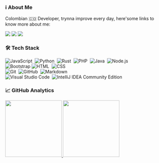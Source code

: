 
### :information_source: About Me

Colombian 🇨🇴 Developer, trynna improve every day, here'some links to know more about me:

<p>
  <a href="https://www.linkedin.com/in/juan-pablo-morales-cruz-453983235/"><img src="https://img.shields.io/badge/-Juan%20Pablo%20Morales-0a66c2?style=flat&logo=Linkedin&logoColor=white"/></a>
  <a href="https://www.youtube.com/channel/UCo-6v7hdUVvSdYSSnRWw03A"><img src="https://img.shields.io/badge/-Kolozuz-e74c3c?style=flat&logo=youtube&logoColor=white"/></a>
  <a href="https://www.twitch.tv/krdinalgaming"><img src="https://img.shields.io/badge/-KrdinalGaming-9146ff?style=flat&logo=twitch&logoColor=white"/></a>
</p>

### 🛠 Tech Stack

![JavaScript](https://img.shields.io/badge/-JavaScript-05122A?style=flat&logo=javascript)&nbsp;
![Python](https://img.shields.io/badge/-Python-05122A?style=flat&logo=python)&nbsp;
![Rust](https://img.shields.io/badge/-Rust-05122A?style=flat&logo=rust)&nbsp;
![PHP](https://img.shields.io/badge/-PHP-05122A?style=flat&logo=php)&nbsp;
![Java](https://img.shields.io/badge/-Java-05122A?style=flat&logo=Oracle&logoColor=F80000)&nbsp;
![Node.js](https://img.shields.io/badge/-Node.js-05122A?style=flat&logo=node.js)&nbsp;\
![Bootstrap](https://img.shields.io/badge/-Bootstrap-05122A?style=flat&logo=bootstrap&logoColor=563D7C)
![HTML](https://img.shields.io/badge/-HTML-05122A?style=flat&logo=HTML5)&nbsp;
![CSS](https://img.shields.io/badge/-CSS-05122A?style=flat&logo=CSS3&logoColor=1572B6)&nbsp;\
![Git](https://img.shields.io/badge/-Git-05122A?style=flat&logo=git)&nbsp;
![GitHub](https://img.shields.io/badge/-GitHub-05122A?style=flat&logo=github)&nbsp;
![Markdown](https://img.shields.io/badge/-Markdown-05122A?style=flat&logo=markdown)\
![Visual Studio Code](https://img.shields.io/badge/-Visual%20Studio%20Code-05122A?style=flat&logo=visual-studio-code&logoColor=007ACC)&nbsp;
![IntelliJ IDEA Community Edition](https://img.shields.io/badge/-IntelliJ%20IDEA-05122A?style=flat&logo=intellijidea&logoColor=FFFFFF)&nbsp;

### :chart_with_upwards_trend: GitHub Analytics

<p>
  <a href="https://github.com/Kolozuz">
    <img height="180em" src="https://github-readme-stats.vercel.app/api?username=Kolozuz&show_icons=true&theme=dracula&count_private=true&include_all_commits=true&hide_borders"/>
    <img height="180em" src="https://github-readme-stats.vercel.app/api/top-langs/?username=Kolozuz&layout=compact&theme=dracula"/>
  </a>
</p>
